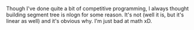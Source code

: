 Though I've done quite a bit of competitive programming, I always thought building segment tree is nlogn for some reason. It's not (well it is, but it's linear as well) and it's obvious why. I'm just bad at math xD.
